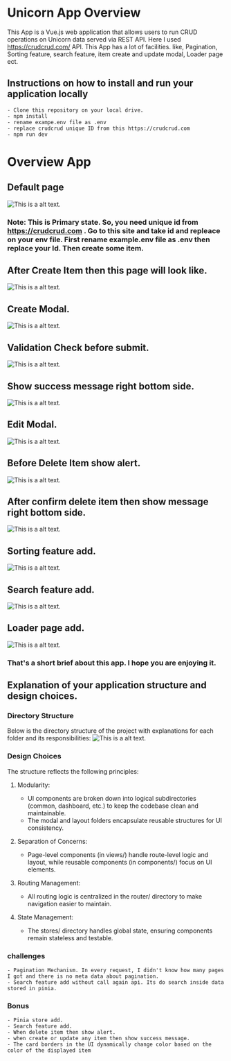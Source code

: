 # Unicorn App Overview

This App is a Vue.js web application that allows users to run CRUD operations on Unicorn data served via REST API. Here I used https://crudcrud.com/ API. This App has a lot of facilities. like, Pagination, Sorting feature, search feature, item create and update modal, Loader page ect.

## Instructions on how to install and run your application locally

```
- Clone this repository on your local drive.
- npm install
- rename exampe.env file as .env
- replace crudcrud unique ID from this https://crudcrud.com
- npm run dev
```

# Overview App

## Default page

![This is a alt text.](/public/screenshort/Screenshot_11.jpg)

### Note: This is Primary state. So, you need unique id from https://crudcrud.com . Go to this site and take id and repleace on your env file. First rename example.env file as .env then replace your Id. Then create some item.

## After Create Item then this page will look like.

![This is a alt text.](/public/screenshort/Screenshot_1.jpg)

## Create Modal.

![This is a alt text.](/public/screenshort/Screenshot_2.jpg)

## Validation Check before submit.

![This is a alt text.](/public/screenshort/Screenshot_3.jpg)

## Show success message right bottom side.

![This is a alt text.](/public/screenshort/Screenshot_4.jpg)

## Edit Modal.

![This is a alt text.](/public/screenshort/Screenshot_5.jpg)

## Before Delete Item show alert.

![This is a alt text.](/public/screenshort/Screenshot_6.jpg)

## After confirm delete item then show message right bottom side.

![This is a alt text.](/public/screenshort/Screenshot_7.jpg)

## Sorting feature add.

![This is a alt text.](/public/screenshort/Screenshot_8.jpg)

## Search feature add.

![This is a alt text.](/public/screenshort/Screenshot_9.jpg)

## Loader page add.

![This is a alt text.](/public/screenshort/Screenshot_10.jpg)

### That's a short brief about this app. I hope you are enjoying it.

## Explanation of your application structure and design choices.

### Directory Structure

Below is the directory structure of the project with explanations for each folder and its responsibilities:
![This is a alt text.](/public/screenshort/Screenshot_12.jpg)

### Design Choices

The structure reflects the following principles:

1. Modularity:
   - UI components are broken down into logical subdirectories (common, dashboard, etc.) to keep the codebase clean and maintainable.
   - The modal and layout folders encapsulate reusable structures for UI consistency.
2. Separation of Concerns:
   - Page-level components (in views/) handle route-level logic and layout, while reusable components (in components/) focus on UI elements.
3. Routing Management:

   - All routing logic is centralized in the router/ directory to make navigation easier to maintain.

4. State Management:
   - The stores/ directory handles global state, ensuring components remain stateless and testable.

### challenges

    - Pagination Mechanism. In every request, I didn't know how many pages I got and there is no meta data about pagination.
    - Search feature add without call again api. Its do search inside data stored in pinia.

### Bonus

    - Pinia store add.
    - Search feature add.
    - When delete item then show alert.
    - when create or update any item then show success message.
    - The card borders in the UI dynamically change color based on the color of the displayed item
